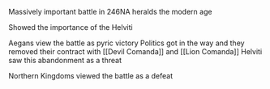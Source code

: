 Massively important battle in 246NA
heralds the modern age

Showed the importance of the Helviti

Aegans view the battle as pyric victory
Politics got in the way and they removed their contract with [[Devil Comanda]] and [[Lion Comanda]]
Helviti saw this abandonment as a threat

Northern Kingdoms viewed the battle as a defeat

